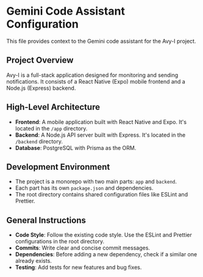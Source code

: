 # Gemini Code Assistant Configuration

This file provides context to the Gemini code assistant for the Avy-I project.

## Project Overview

Avy-I is a full-stack application designed for monitoring and sending notifications. It consists of a React Native (Expo) mobile frontend and a Node.js (Express) backend.

## High-Level Architecture

- **Frontend**: A mobile application built with React Native and Expo. It's located in the `/app` directory.
- **Backend**: A Node.js API server built with Express. It's located in the `/backend` directory.
- **Database**: PostgreSQL with Prisma as the ORM.

## Development Environment

- The project is a monorepo with two main parts: `app` and `backend`.
- Each part has its own `package.json` and dependencies.
- The root directory contains shared configuration files like ESLint and Prettier.

## General Instructions

- **Code Style**: Follow the existing code style. Use the ESLint and Prettier configurations in the root directory.
- **Commits**: Write clear and concise commit messages.
- **Dependencies**: Before adding a new dependency, check if a similar one already exists.
- **Testing**: Add tests for new features and bug fixes.
